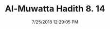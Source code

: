 ---
title        : "Al-Muwatta Hadith 8. 14"
date         : 7/25/2018 12:29:05 PM
draft        : false
type         : "hadith"
layout       : "hadith"
BookCode     : "AMH"
VolumeNumber : "8"
HadithNumber : "14"
categories  :  ["Prayer, Congregation - Praying in a Group of People"]
---